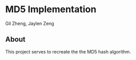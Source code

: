 # MD5 Implementation
Gil Zheng, Jaylen Zeng

## About

This project serves to recreate the the MD5 hash algorithm. 
